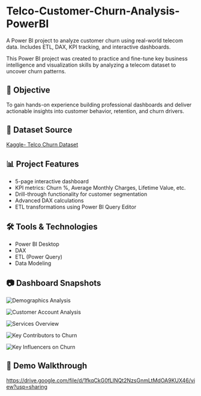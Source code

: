 # Telco-Customer-Churn-Analysis-PowerBI
A Power BI project to analyze customer churn using real-world telecom data. Includes ETL, DAX, KPI tracking, and interactive dashboards.

This Power BI project was created to practice and fine-tune key business intelligence and visualization skills by analyzing a telecom dataset to uncover churn patterns.

## 📌 Objective
To gain hands-on experience building professional dashboards and deliver actionable insights into customer behavior, retention, and churn drivers.

## 📁 Dataset Source
[Kaggle- Telco Churn Dataset](https://www.kaggle.com/datasets/blastchar/telco-customer-churn/data)

## 📊 Project Features
- 5-page interactive dashboard
- KPI metrics: Churn %, Average Monthly Charges, Lifetime Value, etc.
- Drill-through functionality for customer segmentation
- Advanced DAX calculations
- ETL transformations using Power BI Query Editor

## 🛠 Tools & Technologies
- Power BI Desktop
- DAX
- ETL (Power Query)
- Data Modeling

## 📷 Dashboard Snapshots
![Demographics Analysis](https://github.com/user-attachments/assets/3999b9a3-3a4a-46bc-b6b5-983ea1a85487)

![Customer Account Analysis](https://github.com/user-attachments/assets/a835625b-2184-4992-8877-848bb9373171)

![Services Overview](https://github.com/user-attachments/assets/b9dc75be-8ba0-4f8f-b3fb-8a1e33dff2ee)

![Key Contributors to Churn](https://github.com/user-attachments/assets/71e20594-885f-44fc-bb5a-322f39ae3551)

![Key Influencers on Churn](https://github.com/user-attachments/assets/7250d812-2fd0-40d3-8fbd-1a6c7e94fa2f)


## 🎥 Demo Walkthrough
https://drive.google.com/file/d/1fkqCkG0fLlNQt2NzsGnmLtMdOA9KUX46/view?usp=sharing


